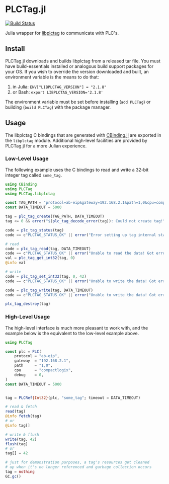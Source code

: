 # PLCTag.jl

[![Build Status](https://github.com/libplctag/PLCTag.jl/workflows/CI/badge.svg)](https://github.com/libplctag/PLCTag.jl/actions)

Julia wrapper for [libplctag](https://github.com/libplctag/libplctag) to communicate with PLC's.


## Install

PLCTag.jl downloads and builds libplctag from a released tar file.
You must have build-essentials installed or analogous build support packages for your OS.
If you wish to override the version downloaded and built, an environment variable is the means to do that:

1. in Julia: `ENV["LIBPLCTAG_VERSION"] = "2.1.8"`
2. or Bash: `export LIBPLCTAG_VERSION='2.1.8'`

The environment variable must be set before installing (`add PLCTag`) or building (`build PLCTag`) with the package manager.


## Usage

The libplctag C bindings that are generated with [CBinding.jl](https://github.com/analytech-solutions/CBinding.jl) are exported in the `libplctag` module.
Additional high-level facilities are provided by PLCTag.jl for a more Julian experience.


### Low-Level Usage

The following example uses the C bindings to read and write a 32-bit integer tag called `some_tag`.

```julia
using CBinding
using PLCTag
using PLCTag.libplctag

const TAG_PATH = "protocol=ab-eip&gateway=192.168.2.1&path=1,0&cpu=compactlogix&elem_size=4&elem_count=1&name=some_tag&debug=3"
const DATA_TIMEOUT = 5000

tag = plc_tag_create(TAG_PATH, DATA_TIMEOUT)
tag <= 0 && error("$(plc_tag_decode_error(tag)): Could not create tag!")

code = plc_tag_status(tag)
code == c"PLCTAG_STATUS_OK" || error("Error setting up tag internal state. Got error code $(code): $(unsafe_string(plc_tag_decode_error(code)))")

# read
code = plc_tag_read(tag, DATA_TIMEOUT)
code == c"PLCTAG_STATUS_OK" || error("Unable to read the data! Got error code $(code): $(unsafe_string(plc_tag_decode_error(code)))")
val = plc_tag_get_int32(tag, 0)
@info val

# write
code = plc_tag_set_int32(tag, 0, 42)
code == c"PLCTAG_STATUS_OK" || error("Unable to write the data! Got error code $(code): $(unsafe_string(plc_tag_decode_error(code)))")

code = plc_tag_write(tag, DATA_TIMEOUT)
code == c"PLCTAG_STATUS_OK" || error("Unable to write the data! Got error code $(code): $(unsafe_string(plc_tag_decode_error(code)))")

plc_tag_destroy(tag)
```


### High-Level Usage

The high-level interface is much more pleasant to work with, and the example below is the equivalent to the low-level example above.

```julia
using PLCTag

const plc = PLC(
	protocol = "ab-eip",
	gateway  = "192.168.2.1",
	path     = "1,0",
	cpu      = "compactlogix",
	debug    = 0,
)
const DATA_TIMEOUT = 5000


tag = PLCRef{Int32}(plc, "some_tag"; timeout = DATA_TIMEOUT)

# read & fetch
read(tag)
@info fetch(tag)
# or
@info tag[]

# write & flush
write(tag, 42)
flush(tag)
# or
tag[] = 42

# just for demonstration purposes, a tag's resources get cleaned
# up when it's no longer referenced and garbage collection occurs
tag = nothing
GC.gc()
```
